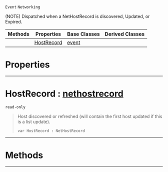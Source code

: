  `Event` `Networking`



(NOTE) Dispatched when a NetHostRecord is discovered, Updated, or Expired.

|Methods|Properties|Base Classes|Derived Classes|
|---|---|---|---|
| |[ HostRecord](https://plasmaengine.github.io/PlasmaDocs/Plasma1/C++/code_reference/class_reference/nethostrecordevent.md#hostrecord-plasma-engine-d)|[event](https://plasmaengine.github.io/PlasmaDocs/Plasma1/C++/code_reference/class_reference/event.md)| |


 #  Properties


---  
 #  HostRecord : [nethostrecord](https://plasmaengine.github.io/PlasmaDocs/Plasma1/C++/code_reference/class_reference/nethostrecord.md)

 `read-only`

> Host discovered or refreshed (will contain the first host updated if this is a list update).
> ``` lang=cpp, name=Lightning
> var HostRecord : NetHostRecord


---  
 #  Methods


---  
 

 